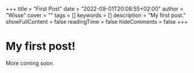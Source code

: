 
+++
title = "First Post"
date = "2022-09-01T20:08:55+02:00"
author = "Wisse"
cover = ""
tags = []
keywords = []
description = "My first post."
showFullContent = false
readingTime = false
hideComments = false
+++

# My first post!

More coming soon.